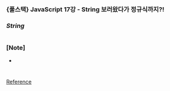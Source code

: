 ### {풀스택} JavaScript 17강 - String 보러왔다가 정규식까지?!

### _String_

#

### [Note]

-

#

[Reference](https://www.youtube.com/watch?v=j3VOXYw1eJA)
